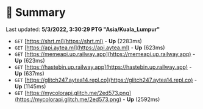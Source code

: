 # 📖 Summary
Last updated: **5/3/2022, 3:30:29 PTG "Asia/Kuala_Lumpur"**

- `GET` [https://shrt.ml](https://shrt.ml) - **Up** (2283ms)
- `GET` [https://api.aytea.ml](https://api.aytea.ml) - **Up** (623ms)
- `GET` [https://memeapi.up.railway.app](https://memeapi.up.railway.app) - **Up** (623ms)
- `GET` [https://hastebin.up.railway.app](https://hastebin.up.railway.app) - **Up** (637ms)
- `GET` [https://glitch247.aytea14.repl.co](https://glitch247.aytea14.repl.co) - **Up** (1145ms)
- `GET` [https://mycolorapi.glitch.me/2ed573.png](https://mycolorapi.glitch.me/2ed573.png) - **Up** (2592ms)
